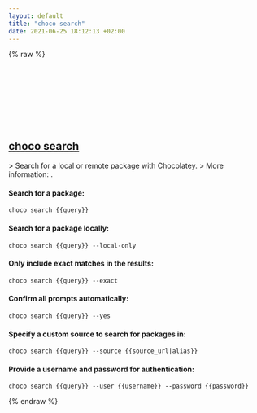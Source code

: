 ```yaml
---
layout: default
title: "choco search"
date: 2021-06-25 18:12:13 +02:00
---
```

{% raw %}
<h2 id="choco-search">
  <a href="/en/windows/choco-search.html">choco search</a> <a href="#choco-search"><svg class="icon">
    <use href="/assets/images/unicode_sprite.svg#link" />
  </svg></a>
</h2>
> Search for a local or remote package with Chocolatey.
> More information: <https://chocolatey.org/docs/commands-search>.

#### Search for a package:
```shell
choco search {{query}}
```
#### Search for a package locally:
```shell
choco search {{query}} --local-only
```
#### Only include exact matches in the results:
```shell
choco search {{query}} --exact
```
#### Confirm all prompts automatically:
```shell
choco search {{query}} --yes
```
#### Specify a custom source to search for packages in:
```shell
choco search {{query}} --source {{source_url|alias}}
```
#### Provide a username and password for authentication:
```shell
choco search {{query}} --user {{username}} --password {{password}}
```
{% endraw %}
